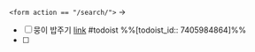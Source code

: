 `<form action == "/search/">`  → 

- [ ] 뭉이 밥주기 [link](https://todoist.com/showTask?id=7405984864) #todoist %%[todoist_id:: 7405984864]%%
- [ ] 